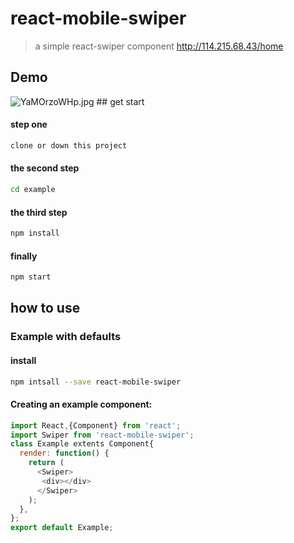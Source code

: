 react-mobile-swiper
================

>a simple react-swiper component <a href="http://114.215.68.43/home">http://114.215.68.43/home</a>
## Demo

<img src="https://raw.githubusercontent.com/hardtogit/react-mobile-swiper/master/example/src/assets/img/demo.gif" alt="YaMOrzoWHp.jpg">
## get start

#### step one
```bash
clone or down this project
```
#### the second step
```bash
cd example
```
#### the third step
```bash
npm install
```
#### finally
```bash
npm start
```
## how to use

### Example with defaults
#### install
```bash
npm intsall --save react-mobile-swiper
```
#### Creating an example component:
```javascript
import React,{Component} from 'react';
import Swiper from 'react-mobile-swiper';
class Example extents Component{
  render: function() {
    return (
      <Swiper>
       <div></div>
      </Swiper>
    );
  },
};
export default Example;

